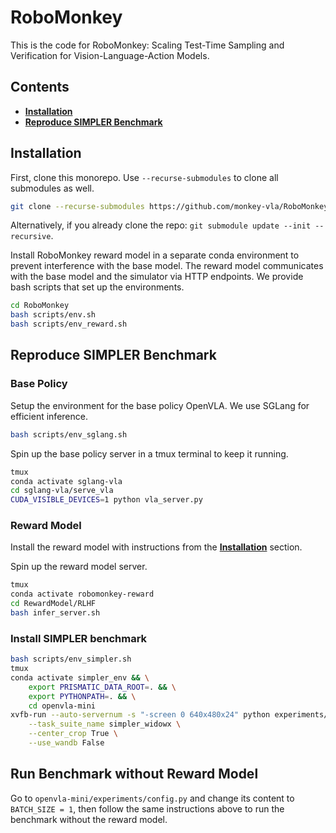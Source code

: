 # RoboMonkey

This is the code for RoboMonkey: Scaling Test-Time Sampling and Verification for Vision-Language-Action Models.


## Contents
 * [**Installation**](#installation)
 * [**Reproduce SIMPLER Benchmark**](#Reproduce-SIMPLER-Benchmark)


## Installation

First, clone this monorepo. Use `--recurse-submodules` to clone all submodules as well. 

```bash
git clone --recurse-submodules https://github.com/monkey-vla/RoboMonkey.git
```
Alternatively, if you already clone the repo: `git submodule update --init --recursive`.

Install RoboMonkey reward model in a separate conda environment to prevent interference with the base model. The reward model communicates with the base model and the simulator via HTTP endpoints. We provide bash scripts that set up the environments.

```bash
cd RoboMonkey
bash scripts/env.sh
bash scripts/env_reward.sh
```


## Reproduce SIMPLER Benchmark

### Base Policy
Setup the environment for the base policy OpenVLA. We use SGLang for efficient inference.
```bash
bash scripts/env_sglang.sh
```

Spin up the base policy server in a tmux terminal to keep it running.
```bash
tmux
conda activate sglang-vla
cd sglang-vla/serve_vla
CUDA_VISIBLE_DEVICES=1 python vla_server.py
```

### Reward Model

Install the reward model with instructions from the [**Installation**](#installation) section.

Spin up the reward model server.
```bash
tmux
conda activate robomonkey-reward
cd RewardModel/RLHF
bash infer_server.sh
```

### Install SIMPLER benchmark

```bash
bash scripts/env_simpler.sh
tmux
conda activate simpler_env && \
    export PRISMATIC_DATA_ROOT=. && \
    export PYTHONPATH=. && \
    cd openvla-mini
xvfb-run --auto-servernum -s "-screen 0 640x480x24" python experiments/robot/simpler/run_simpler_eval.py \
    --task_suite_name simpler_widowx \
    --center_crop True \
    --use_wandb False
```

## Run Benchmark without Reward Model

Go to `openvla-mini/experiments/config.py` and change its content to `BATCH_SIZE = 1`, then follow the same instructions above to run the benchmark without the reward model.
